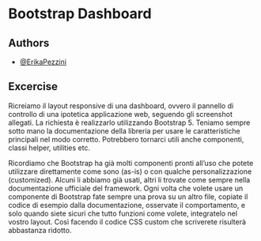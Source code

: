 
# Bootstrap Dashboard




## Authors

- [@ErikaPezzini](https://github.com/ErikaPezzini)


## Excercise

Ricreiamo il layout responsive di una dashboard, ovvero il pannello di controllo di una ipotetica applicazione web, seguendo gli screenshot allegati. La richiesta è realizzarlo utilizzando Bootstrap 5. Teniamo sempre sotto mano la documentazione della libreria per usare le caratteristiche principali nel modo corretto. Potrebbero tornarci utili anche componenti, classi helper, utilities etc.

Ricordiamo che Bootstrap ha già molti componenti pronti all’uso che potete utilizzare direttamente come sono (as-is) o con qualche personalizzazione (customized). Alcuni li abbiamo già usati, altri li trovate come sempre nella documentazione ufficiale del framework. Ogni volta che volete usare un componente di Bootstrap fate sempre una prova su un altro file, copiate il codice di esempio dalla documentazione, osservate il comportamento, e solo quando siete sicuri che tutto funzioni come volete, integratelo nel vostro layout. Così facendo il codice CSS custom che scriverete risulterà abbastanza ridotto.
